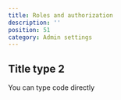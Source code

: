 ```yaml
---
title: Roles and authorization
description: ''
position: 51
category: Admin settings
---
```



## Title type 2

You can type code directly


